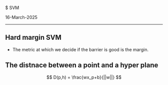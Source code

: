 $ SVM

16-March-2025

--- 

## Hard margin SVM 

- The metric at which we decide if the barrier is good is the margin.


## The distnace between a point and a hyper plane

$$ D(p,h) = \frac{wx_p+b}{||w||} $$